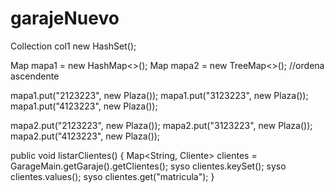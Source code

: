 # garajeNuevo

Collection<String> col1 new HashSet();

Map mapa1 = new HashMap<>();
Map mapa2 = new TreeMap<>(); //ordena ascendente

mapa1.put("2123223", new Plaza());
mapa1.put("3123223", new Plaza());
mapa1.put("4123223", new Plaza());

mapa2.put("2123223", new Plaza());
mapa2.put("3123223", new Plaza());
mapa2.put("4123223", new Plaza());




public void listarClientes() {
	Map<String, Cliente> clientes = GarageMain.getGaraje().getClientes();
	syso clientes.keySet();
	syso clientes.values();
	syso clientes.get("matricula");
}
